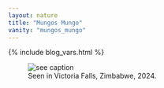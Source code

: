 ```yaml
---
layout: nature
title: "Mungos Mungo"
vanity: "mungos_mungo"
---
```


{% include blog_vars.html %}

<figure class="center_children">
  <img src="{{resources_path_nature}}/2024-07-banded-mongoose.png" alt="see caption" />
  <figcaption>Seen in Victoria Falls, Zimbabwe, 2024.</figcaption>
</figure>
